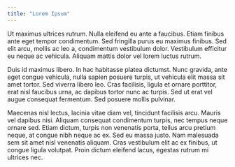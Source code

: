 ```yaml
---
title: "Lorem Ipsum"
---
```


Ut maximus ultrices rutrum. Nulla eleifend eu ante a faucibus. Etiam finibus ante eget tempor condimentum. Sed fringilla purus eu maximus finibus. Sed elit arcu, mollis ac leo a, condimentum vestibulum dolor. Vestibulum efficitur eu neque ac vehicula. Aliquam mattis dolor vel lorem luctus rutrum.

Duis id maximus libero. In hac habitasse platea dictumst. Nunc gravida, ante eget congue vehicula, nulla sapien posuere turpis, ut vehicula elit massa sit amet tortor. Sed viverra libero leo. Cras facilisis, ligula et ornare porttitor, erat nisl faucibus urna, ac dapibus tortor nunc ac turpis. Sed ut erat vel augue consequat fermentum. Sed posuere mollis pulvinar.

Maecenas nisl lectus, lacinia vitae diam vel, tincidunt facilisis arcu. Mauris vel dapibus nisi. Aliquam consequat condimentum turpis, nec tempus neque ornare sed. Etiam dictum, turpis non venenatis porta, tellus arcu pretium neque, at congue nibh neque ac ex. Sed eu massa justo. Nam malesuada sem sit amet nisl venenatis aliquam. Cras vestibulum elit ac ex finibus, ut congue ligula volutpat. Proin dictum eleifend lacus, egestas rutrum mi ultrices nec.
